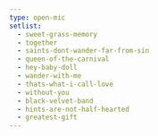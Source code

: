 ```yaml
---
type: open-mic
setlist:
  - sweet-grass-memory
  - together
  - saints-dont-wander-far-from-sin
  - queen-of-the-carnival
  - hey-baby-doll
  - wander-with-me
  - thats-what-i-call-love
  - without-you
  - black-velvet-band
  - hints-are-not-half-hearted
  - greatest-gift
---
```


